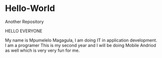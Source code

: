 # Hello-World
Another Repository

HELLO EVERYONE 

My name is Mpumelelo Magagula, I am doing IT in application development. I am a programer 
This is my second year and  I will be doing Mobile Andriod as well which is 
very very fun for me.
